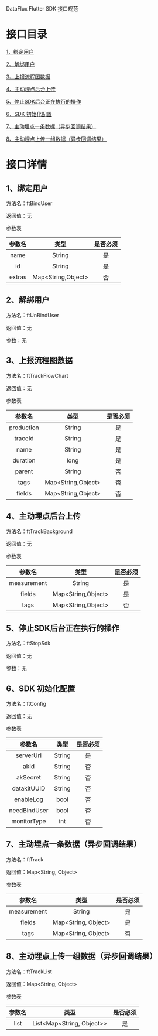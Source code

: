 DataFlux Flutter SDK 接口规范
# 接口目录

[1、绑定用户](#1绑定用户)

[2、解绑用户](#2解绑用户)

[3、上报流程图数据](#3上报流程图数据)

[4、主动埋点后台上传](#4主动埋点后台上传)

[5、停止SDK后台正在执行的操作](#5停止sdk后台正在执行的操作)

[6、SDK 初始化配置](#6sdk-初始化配置)

[7、主动埋点一条数据（异步回调结果）](#7主动埋点一条数据异步回调结果)

[8、主动埋点上传一组数据（异步回调结果）](#8主动埋点上传一组数据异步回调结果)
# 接口详情

## 1、绑定用户
方法名：ftBindUser

返回值：无

参数表

| 参数名  |        类型         | 是否必须 |
|:------:|:------------------:|:------:|
|  name  |       String       |   是    |
|   id   |       String       |   是    |
| extras | Map<String,Object> |   否    |

## 2、解绑用户
方法名：ftUnBindUser

返回值：无

参数：无

## 3、上报流程图数据
方法名：ftTrackFlowChart

返回值：无

参数表

|   参数名    |        类型         | 是否必须 |
|:----------:|:------------------:|:------:|
| production |       String       |   是    |
|  traceId   |       String       |   是    |
|    name    |       String       |   是    |
|  duration  |        long        |   是    |
|   parent   |       String       |   否    |
|    tags    | Map<String,Object> |   否    |
|   fields   | Map<String,Object> |   否    |


## 4、主动埋点后台上传
方法名：ftTrackBackground

返回值：无

参数表

|    参数名    |        类型         | 是否必须 |
|:-----------:|:------------------:|:------:|
| measurement |       String       |   是    |
|   fields    | Map<String,Object> |   是    |
|    tags     | Map<String,Object> |   否    |


## 5、停止SDK后台正在执行的操作
方法名：ftStopSdk

返回值：无

参数：无

## 6、SDK 初始化配置
方法名：ftConfig

返回值：无

参数表

|    参数名     |  类型   | 是否必须 |
|:------------:|:------:|:------:|
|  serverUrl   | String |   是    |
|     akId     | String |   否    |
|   akSecret   | String |   否    |
| datakitUUID  | String |   否    |
|  enableLog   |  bool  |   否    |
| needBindUser |  bool  |   否    |
| monitorType  |  int   |   否    |


## 7、主动埋点一条数据（异步回调结果）
方法名：ftTrack

返回值：Map<String, Object>

参数表

|    参数名    |         类型         | 是否必须 |
|:-----------:|:-------------------:|:------:|
| measurement |       String        |   是    |
|   fields    | Map<String, Object> |   是    |
|    tags     | Map<String, Object> |   否    |


## 8、主动埋点上传一组数据（异步回调结果）

方法名：ftTrackList

返回值：Map<String, Object>

参数表

| 参数名 |            类型            | 是否必须 |
|:-----:|:-------------------------:|:------:|
| list  | List<Map<String, Object>> |   是    |

